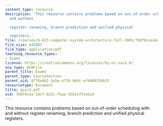 ```yaml
---
content_type: resource
description: 'This resource contains problems based on out-of-order scheduling with
  and without

  register renaming, branch prediction and unified physical

  registers.'
file: /courses/6-823-computer-system-architecture-fall-2005/7b0f0cea1dcfb23cfbaad2b1e753eb2d_quiz3.pdf
file_size: 445887
file_type: application/pdf
learning_resource_types:
- Exams
license: https://creativecommons.org/licenses/by-nc-sa/4.0/
ocw_type: OCWFile
parent_title: Exams
parent_type: CourseSection
parent_uid: 8776a462-1e5e-a729-06dc-ef4d88356b25
resourcetype: Document
title: quiz3.pdf
uid: 7b0f0cea-1dcf-b23c-fbaa-d2b1e753eb2d
---
```

This resource contains problems based on out-of-order scheduling with and without
register renaming, branch prediction and unified physical
registers.